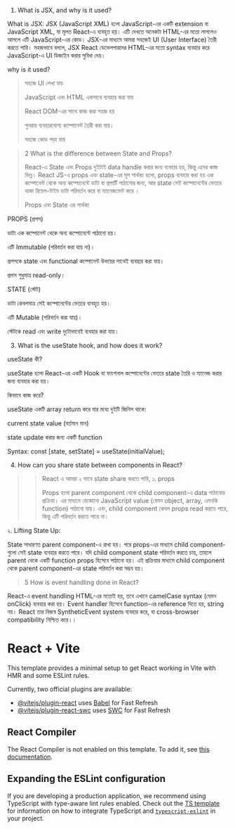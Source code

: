 1. What is JSX, and why is it used?

What is JSX:
JSX (JavaScript XML) হলো JavaScript-এর একটি extension বা JavaScript XML, যা মূলত React-এ ব্যবহৃত হয়। এটি দেখতে অনেকটা HTML-এর মতো লাগলেও আসলে এটি JavaScript-এর কোড। JSX-এর মাধ্যমে আমরা সহজেই UI (User Interface) তৈরী করতে পারি। সহজভাবে বললে, JSX React ডেভেলপারদের HTML-এর মতো syntax ব্যবহার করে JavaScript-এ UI ডিজাইন করার সুবিধা দেয়।

 why is it used?
> সহজে UI লেখা যায়
> 
> JavaScript এবং HTML একসাথে ব্যবহার করা যায়
> 
> React DOM-এর সাথে কাজ করা সহজ হয়
> 
> পুনরায় ব্যবহারযোগ্য কম্পোনেন্ট তৈরী করা যায়।
> 
> সহজে কোড পড়া যায়

>>>

>
>
>2 What is the difference between State and Props?
>
>React-এ State এবং Props দুইটাই data handle করার জন্য ব্যবহার হয়, কিন্তু এদের কাজ ভিন্ন।
React JS-এ props এবং state-এর মূল পার্থক্য হলো, props ব্যবহার করা হয় এক কম্পোনেন্ট থেকে অন্য কম্পোনেন্টে ডাটা বা প্রপার্টি পাঠানোর জন্য, আর state সেই কম্পোনেন্টের ভেতরে থাকা রিয়েল-টাইম ডাটা পরিবর্তন করে বা ম্যানেজমেন্ট করে ।
>
>
> 
>Props এবং State এর পার্থক্য

PROPS (প্রপস)

ডাটা এক কম্পোনেন্ট থেকে অন্য কম্পোনেন্টে পাঠানো হয়।

এটি Immutable (পরিবর্তন করা যায় না)।

প্রপসকে state এবং functional কম্পোনেন্ট উভয়ের সাথেই ব্যবহার করা যায়।

প্রপস শুধুমাত্র read-only।
>
>

STATE (স্টেট)

ডাটা কেবলমাত্র সেই কম্পোনেন্টের ভেতরে ব্যবহৃত হয়।

এটি Mutable (পরিবর্তন করা যায়)।


স্টেটকে read এবং write দুটোভাবেই ব্যবহার করা যায়।

>
>>
>>>>

3. What is the useState hook, and how does it work?
>
>>
useState কী?

useState হলো React-এর একটি Hook যা ফাংশনাল কম্পোনেন্টের ভেতরে state তৈরি ও ম্যানেজ করার জন্য ব্যবহার করা হয়।
>
>
>
কিভাবে কাজ করে?

useState একটি array return করে যার মধ্যে দুইটি জিনিস থাকে:


current state value (বর্তমান মান)


state update করার জন্য একটি function
>
Syntax:
const [state, setState] = useState(initialValue);



>
>>
>>>
>>>



4. How can you share state between components in React?

>
>>
>> React এ আমরা ২ ভাবে state share করতে পারি, 
১. props
>>
>>Props হলো parent component থেকে child component-এ data পাঠানোর প্রক্রিয়া। এর মাধ্যমে যেকোনো JavaScript value (যেমন object, array, এমনকি function) পাঠানো যায়। এবং, child component কেবল props read করতে পারে, কিন্তু এটি পরিবর্তন করতে পারে না।




>
>


২. Lifting State Up: 

State সাধারণত parent component-এ রাখা হয়। পরে props-এর মাধ্যমে child component-গুলো সেই state ব্যবহার করতে পারে।
যদি child component state পরিবর্তন করতে চায়, তাহলে parent থেকে একটি function props হিসেবে পাঠানো হয়।
এই প্রক্রিয়ার মাধ্যমে child component থেকে parent component-এর state পরিবর্তন করা সম্ভব হয়।

>


>
> 5 How is event handling done in React?
>

React-এ event handling HTML-এর মতোই হয়, তবে এখানে camelCase syntax (যেমন onClick) ব্যবহার করা হয়।
Event handler হিসেবে function-এর reference দিতে হয়, string নয়।
React তার নিজস্ব SyntheticEvent system ব্যবহার করে, যা cross-browser compatibility নিশ্চিত করে।।
>>

>>>>>




>>>>>>
>
>
>


# React + Vite

This template provides a minimal setup to get React working in Vite with HMR and some ESLint rules.

Currently, two official plugins are available:

- [@vitejs/plugin-react](https://github.com/vitejs/vite-plugin-react/blob/main/packages/plugin-react) uses [Babel](https://babeljs.io/) for Fast Refresh
- [@vitejs/plugin-react-swc](https://github.com/vitejs/vite-plugin-react/blob/main/packages/plugin-react-swc) uses [SWC](https://swc.rs/) for Fast Refresh

## React Compiler

The React Compiler is not enabled on this template. To add it, see [this documentation](https://react.dev/learn/react-compiler/installation).

## Expanding the ESLint configuration

If you are developing a production application, we recommend using TypeScript with type-aware lint rules enabled. Check out the [TS template](https://github.com/vitejs/vite/tree/main/packages/create-vite/template-react-ts) for information on how to integrate TypeScript and [`typescript-eslint`](https://typescript-eslint.io) in your project.
